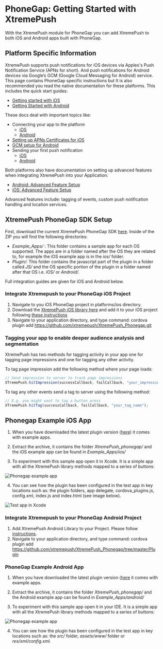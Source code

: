 # PhoneGap: Getting Started with XtremePush
With the XtremePush module for PhoneGap you can add XtremePush to both iOS and Android apps built with PhoneGap.

## Platform Specific Information
XtremePush supports push notifications for iOS devices via Apples's Push Notification Service (APNs for short). 
And push notifications for Android devices via Google’s GCM (Google Cloud Messaging for Android) service. This page contains PhoneGap specific instructions but It is also  recommended you read the native documentation for these platforms. This includes the quick start guides: 

* [Getting started with iOS](https://xtremepush.com/docs/libs/ios_start/) 
* [Getting Started with Android](https://xtremepush.com/docs/libs/android_start/)

These docs deal with important topics like:

* Connecting your app to the platform
  * [iOS](https://xtremepush.com/docs/libs/ios_start/#connect-your-app-to-the-xtremepush-platform)
  * [Android](https://xtremepush.com/docs/libs/android_start/#connect-your-app-to-the-xtremepush-platform)   
* [Setting up APNs Certificates for iOS](https://xtremepush.com/docs/libs/ios_start/#setting-up-apns-certificates)
*  [GCM setup for Android ](https://xtremepush.com/docs/libs/android_start/#gcm-setup)
* Sending your first push notification
  * [iOS](https://xtremepush.com/docs/libs/ios_start/#sending-a-push)
  * [Android](https://xtremepush.com/docs/libs/android_start/#sending-a-push)

Both platforms also have documentation on setting up advanced features when integrating XtremePush into your Application:

* [Android: Advanced Feature Setup](android_advanced.md)
* [iOS: Advanced Feature Setup](ios_advanced.md)

Advanced features include: tagging of events, custom push notification handling and location services. 

## XtremePush PhoneGap SDK Setup

First, download the current XtremePush PhoneGap SDK [here](https://github.com/xtremepush/XtremePush_Phonegap/archive/master.zip). Inside of the ZIP you will find the following directories:

* *Example_Apps/* : This folder contains a sample app for each OS supported. The apps are in a folder named after the OS they are related to, for example the iOS example app is in the *ios/* folder. 
* *Plugin/*: This folder contains the javascript part of the plugin in a folder called *JS/*  and the OS specific portion of the plugin in a folder named after that OS i.e. *iOS/* or *Android/*.

Full integration guides are given for iOS and Android below.

### Integrate Xtremepush to your PhoneGap iOS Project
1. Navigate to you iOS PhoneGap project in platforms/ios directory.
2. Download the [XtremePush iOS library here](https://github.com/xtremepush/XtremePush_iOS/archive/master.zip) and add it to your iOS project following [these instructions](https://xtremepush.com/docs/libs/ios_start/)
3. Navigate to your application directory, and type command:
    cordova plugin add https://github.com/xtremepush/XtremePush_Phonegap.git

### Tagging your app to enable deeper audience analysis and segmentation <a name="ios_tagging"></a>

XtremePush has two methods for tagging activity in your app one for tagging page impressions and one for tagging any other activity.

To tag page impression add the following method where your page loads:

```javascript
// Send impression to server to track page impressions
XTremePush.hitImpression(successCallback, failCallback, "your_impression_name");
```

To tag any other events send a tag to server using the following method:

```javascript 
// E.g. you might want to tag a button press
XTremePush.hitTag(successCallback, failCallback, "your_tag_name");
```

## Phonegap Example iOS App <a name="ios_example_app"></a>
1. When you have downloaded the latest plugin version ([here](https://github.com/xtremepush/XtremePush_Phonegap/archive/master.zip)) it comes with example apps. 

2. Extract the archive, it contains the folder *XtremePush_phonegap/* and the iOS example app can be found in *Example_Apps/ios/*

3. To experiment  with this sample app open it in Xcode. It is a simple app with all the XtremePush library methods mapped to a series of buttons:

![Phonegap example app](http://cl.ly/image/133e063D0z41/cordova_test_app.png)

4. You can see how the plugin has been configured in the test app in key locations such as: the plugin folders, app delegate, cordova_plugins.js, config.xml, index.js and index.html (see image below).

![Test app in Xcode](http://cl.ly/image/3V3c2t2t0F2J/test_app_xcode%20_phonegap_ios.png)

### Integrate Xtremepush to your PhoneGap Android Project
1. Add XtremePush Android Library to your Project. Please follow [instructions](https://xtremepush.com/docs/libs/android_start/).
2. Navigate to your application directory, and type command:
    cordova plugin add https://github.com/xtremepush/XtremePush_Phonegap/tree/master/Plugin

### PhoneGap Example Android App
1. When you have downloaded the latest plugin version ([here](https://github.com/xtremepush/XtremePush_Phonegap/archive/master.zip) it comes with example apps. 

2. Extract the archive, it contains the folder *XtremePush_phonegap/* and the Android example app can be found in *Example_Apps/android/*

3. To experiment  with this sample app open it in your IDE. It is a simple app with all the XtremePush library methods mapped to a series of buttons:

![Phonegap example app](http://cl.ly/image/133e063D0z41/cordova_test_app.png)

4. You can see how the plugin has been configured in the test app in key locations such as: the *src/* folder, *assets/www/* folder or *res/xml/config.xml*.



